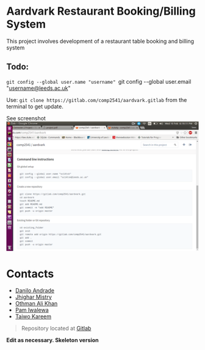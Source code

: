# Aardvark Restaurant Booking/Billing System

This project involves development of a restaurant table booking and billing system

## Todo:

`git config --global user.name "username"
`git config --global user.email "username@leeds.ac.uk"

Use: `git clone https://gitlab.com/comp2541/aardvark.gitlab` from the terminal to get update.

See screenshot
![Todo](Screenshots/todo.png)

# Contacts
* [Danilo Andrade](https://gitlab.com/u/ed11d2a)
* [Jhighar Mistry](https://gitlab.com/u/sc14jm)
* [Othman Ali Khan](https://gitlab.com/u/OthmanAlikhan)
* [Pam Iwalewa](https://gitlab.com/u/sc13pi)
* [Taiwo Kareem](https://gitlab.com/u/sc14tsk)

> Repository located at [Gitlab](https://gitlab.com/comp2541/aardvark)

**Edit as necessary. Skeleton version**